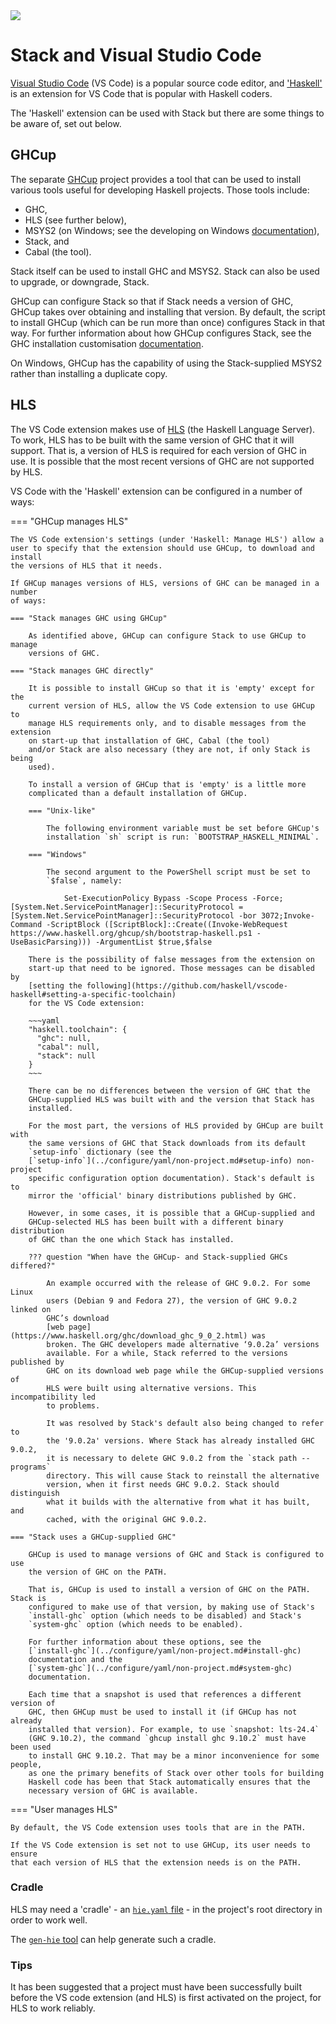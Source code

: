 <div class="hidden-warning"><a href="https://docs.haskellstack.org/"><img src="https://cdn.jsdelivr.net/gh/commercialhaskell/stack/doc/img/hidden-warning.svg"></a></div>

# Stack and Visual Studio Code

[Visual Studio Code](https://code.visualstudio.com/) (VS Code) is a popular
source code editor, and
['Haskell'](https://marketplace.visualstudio.com/items?itemName=haskell.haskell)
is an extension for VS Code that is popular with Haskell coders.

The 'Haskell' extension can be used with Stack but there are some things to be
aware of, set out below.

## GHCup

The separate [GHCup](https://www.haskell.org/ghcup/) project provides a tool
that can be used to install various tools useful for developing Haskell
projects. Those tools include:

* GHC,
* HLS (see further below),
* MSYS2 (on Windows; see the developing on Windows
  [documentation](developing_on_windows.md)),
* Stack, and
* Cabal (the tool).

Stack itself can be used to install GHC and MSYS2. Stack can also be used to
upgrade, or downgrade, Stack.

GHCup can configure Stack so that if Stack needs a version of GHC, GHCup takes
over obtaining and installing that version. By default, the script to install
GHCup (which can be run more than once) configures Stack in that way. For
further information about how GHCup configures Stack, see the GHC installation
customisation
[documentation](../configure/customisation_scripts.md#ghc-installation-customisation).

On Windows, GHCup has the capability of using the Stack-supplied MSYS2 rather
than installing a duplicate copy.

## HLS

The VS Code extension makes use of
[HLS](https://github.com/haskell/haskell-language-server) (the Haskell Language
Server). To work, HLS has to be built with the same version of GHC that it will
support. That is, a version of HLS is required for each version of GHC in use.
It is possible that the most recent versions of GHC are not supported by HLS.

VS Code with the 'Haskell' extension can be configured in a number of ways:

=== "GHCup manages HLS"

    The VS Code extension's settings (under 'Haskell: Manage HLS') allow a
    user to specify that the extension should use GHCup, to download and install
    the versions of HLS that it needs.

    If GHCup manages versions of HLS, versions of GHC can be managed in a number
    of ways:

    === "Stack manages GHC using GHCup"

        As identified above, GHCup can configure Stack to use GHCup to manage
        versions of GHC.

    === "Stack manages GHC directly"

        It is possible to install GHCup so that it is 'empty' except for the
        current version of HLS, allow the VS Code extension to use GHCup to
        manage HLS requirements only, and to disable messages from the extension
        on start-up that installation of GHC, Cabal (the tool)
        and/or Stack are also necessary (they are not, if only Stack is being
        used).

        To install a version of GHCup that is 'empty' is a little more
        complicated than a default installation of GHCup.

        === "Unix-like"

            The following environment variable must be set before GHCup's
            installation `sh` script is run: `BOOTSTRAP_HASKELL_MINIMAL`.

        === "Windows"

            The second argument to the PowerShell script must be set to
            `$false`, namely:

                Set-ExecutionPolicy Bypass -Scope Process -Force;[System.Net.ServicePointManager]::SecurityProtocol = [System.Net.ServicePointManager]::SecurityProtocol -bor 3072;Invoke-Command -ScriptBlock ([ScriptBlock]::Create((Invoke-WebRequest https://www.haskell.org/ghcup/sh/bootstrap-haskell.ps1 -UseBasicParsing))) -ArgumentList $true,$false

        There is the possibility of false messages from the extension on
        start-up that need to be ignored. Those messages can be disabled by
        [setting the following](https://github.com/haskell/vscode-haskell#setting-a-specific-toolchain)
        for the VS Code extension:

        ~~~yaml
        "haskell.toolchain": {
          "ghc": null,
          "cabal": null,
          "stack": null
        }
        ~~~

        There can be no differences between the version of GHC that the
        GHCup-supplied HLS was built with and the version that Stack has
        installed.

        For the most part, the versions of HLS provided by GHCup are built with
        the same versions of GHC that Stack downloads from its default
        `setup-info` dictionary (see the
        [`setup-info`](../configure/yaml/non-project.md#setup-info) non-project
        specific configuration option documentation). Stack's default is to
        mirror the 'official' binary distributions published by GHC.

        However, in some cases, it is possible that a GHCup-supplied and
        GHCup-selected HLS has been built with a different binary distribution
        of GHC than the one which Stack has installed.

        ??? question "When have the GHCup- and Stack-supplied GHCs differed?"

            An example occurred with the release of GHC 9.0.2. For some Linux
            users (Debian 9 and Fedora 27), the version of GHC 9.0.2 linked on
            GHC’s download
            [web page](https://www.haskell.org/ghc/download_ghc_9_0_2.html) was
            broken. The GHC developers made alternative ‘9.0.2a’ versions
            available. For a while, Stack referred to the versions published by
            GHC on its download web page while the GHCup-supplied versions of
            HLS were built using alternative versions. This incompatibility led
            to problems.

            It was resolved by Stack's default also being changed to refer to
            the '9.0.2a' versions. Where Stack has already installed GHC 9.0.2,
            it is necessary to delete GHC 9.0.2 from the `stack path --programs`
            directory. This will cause Stack to reinstall the alternative
            version, when it first needs GHC 9.0.2. Stack should distinguish
            what it builds with the alternative from what it has built, and
            cached, with the original GHC 9.0.2.

    === "Stack uses a GHCup-supplied GHC"

        GHCup is used to manage versions of GHC and Stack is configured to use
        the version of GHC on the PATH.

        That is, GHCup is used to install a version of GHC on the PATH. Stack is
        configured to make use of that version, by making use of Stack's
        `install-ghc` option (which needs to be disabled) and Stack's
        `system-ghc` option (which needs to be enabled).

        For further information about these options, see the
        [`install-ghc`](../configure/yaml/non-project.md#install-ghc)
        documentation and the
        [`system-ghc`](../configure/yaml/non-project.md#system-ghc)
        documentation.

        Each time that a snapshot is used that references a different version of
        GHC, then GHCup must be used to install it (if GHCup has not already
        installed that version). For example, to use `snapshot: lts-24.4`
        (GHC 9.10.2), the command `ghcup install ghc 9.10.2` must have been used
        to install GHC 9.10.2. That may be a minor inconvenience for some people,
        as one the primary benefits of Stack over other tools for building
        Haskell code has been that Stack automatically ensures that the
        necessary version of GHC is available.

=== "User manages HLS"

    By default, the VS Code extension uses tools that are in the PATH.

    If the VS Code extension is set not to use GHCup, its user needs to ensure
    that each version of HLS that the extension needs is on the PATH.

### Cradle

HLS may need a 'cradle' - an
[`hie.yaml` file](https://hackage.haskell.org/package/hie-bios#stack) - in the
project's root directory in order to work well.

The [`gen-hie` tool](https://hackage.haskell.org/package/implicit-hie) can help
generate such a cradle.

### Tips

It has been suggested that a project must have been successfully built before
the VS code extension (and HLS) is first activated on the project, for HLS to
work reliably.
